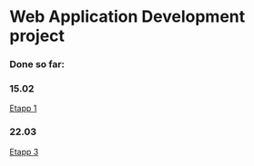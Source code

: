 # Web Application Development project  
  
### Done so far:  
  
### 15.02  
[Etapp 1](https://github.com/MadisD/SFE/wiki/Etapp-1)  
  
### 22.03  
[Etapp 3](https://github.com/MadisD/SFE/wiki/Etapp-3)  